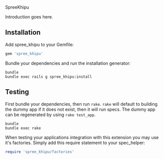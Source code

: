 SpreeKhipu

Introduction goes here.

Installation
------------

Add spree_khipu to your Gemfile:

```ruby
gem 'spree_khipu'
```

Bundle your dependencies and run the installation generator:

```shell
bundle
bundle exec rails g spree_khipu:install
```

Testing
-------

First bundle your dependencies, then run `rake`. `rake` will default to building the dummy app if it does not exist, then it will run specs. The dummy app can be regenerated by using `rake test_app`.

```shell
bundle
bundle exec rake
```

When testing your applications integration with this extension you may use it's factories.
Simply add this require statement to your spec_helper:

```ruby
require 'spree_khipu/factories'
```


